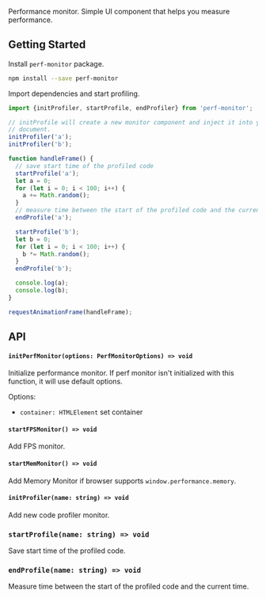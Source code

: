 Performance monitor. Simple UI component that helps you measure performance.

## Getting Started

Install `perf-monitor` package.

```sh
npm install --save perf-monitor
```

Import dependencies and start profiling.

```js
import {initProfiler, startProfile, endProfiler} from 'perf-monitor';

// initProfile will create a new monitor component and inject it into your
// document.
initProfiler('a');
initProfiler('b');

function handleFrame() {
  // save start time of the profiled code
  startProfile('a');
  let a = 0;
  for (let i = 0; i < 100; i++) {
    a += Math.random();
  }
  // measure time between the start of the profiled code and the current time
  endProfile('a');

  startProfile('b');
  let b = 0;
  for (let i = 0; i < 100; i++) {
    b *= Math.random();
  }
  endProfile('b');

  console.log(a);
  console.log(b);
}

requestAnimationFrame(handleFrame);
```

## API

#### `initPerfMonitor(options: PerfMonitorOptions) => void`

Initialize performance monitor. If perf monitor isn't initialized with this
function, it will use default options.

Options:

 - `container: HTMLElement` set container

#### `startFPSMonitor() => void`

Add FPS monitor.

#### `startMemMonitor() => void`

Add Memory Monitor if browser supports `window.performance.memory`.

#### `initProfiler(name: string) => void`

Add new code profiler monitor.

### `startProfile(name: string) => void`

Save start time of the profiled code.

### `endProfile(name: string) => void`

Measure time between the start of the profiled code and the current time.
